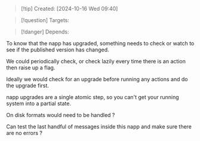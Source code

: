 
>[!tip] Created: [2024-10-16 Wed 09:40]

>[!question] Targets: 

>[!danger] Depends: 

To know that the napp has upgraded, something needs to check or watch to see if the published version has changed.

We could periodically check, or check lazily every time there is an action then raise up a flag.

Ideally we would check for an upgrade before running any actions and do the upgrade first.

napp upgrades are a single atomic step, so you can't get your running system into a partial state.

On disk formats would need to be handled ?

Can test the last handful of messages inside this napp and make sure there are no errors ?